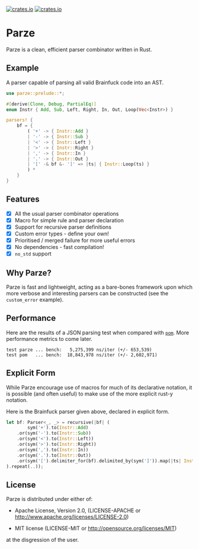 [![crates.io](https://img.shields.io/crates/v/parze.svg)](https://crates.io/crates/parze)
[![crates.io](https://docs.rs/parze/badge.svg)](https://docs.rs/parze)

# Parze

Parze is a clean, efficient parser combinator written in Rust.

## Example

A parser capable of parsing all valid Brainfuck code into an AST.

```rust
use parze::prelude::*;

#[derive(Clone, Debug, PartialEq)]
enum Instr { Add, Sub, Left, Right, In, Out, Loop(Vec<Instr>) }

parsers! {
    bf = {
        ( '+' -> { Instr::Add }
        | '-' -> { Instr::Sub }
        | '<' -> { Instr::Left }
        | '>' -> { Instr::Right }
        | ',' -> { Instr::In }
        | '.' -> { Instr::Out }
        | '[' -& bf &- ']' => |ts| { Instr::Loop(ts) }
        ) *
    }
}
```

## Features

- [x] All the usual parser combinator operations
- [x] Macro for simple rule and parser declaration
- [x] Support for recursive parser definitions
- [x] Custom error types - define your own!
- [x] Prioritised / merged failure for more useful errors
- [x] No dependencies - fast compilation!
- [x] `no_std` support

## Why Parze?

Parze is fast and lightweight, acting as a bare-bones framework upon which more verbose and interesting parsers can be constructed (see the `custom_error` example).

## Performance

Here are the results of a JSON parsing test when compared with [`pom`](https://github.com/J-F-Liu/pom). More performance metrics to come later.

```
test parze ... bench:   5,275,399 ns/iter (+/- 653,539)
test pom   ... bench:  18,843,978 ns/iter (+/- 2,602,971)
```

## Explicit Form

While Parze encourage use of macros for much of its declarative notation, it is possible (and often useful) to make use of the more explicit rust-y notation.

Here is the Brainfuck parser given above, declared in explicit form.

```rust
let bf: Parser<_, _> = recursive(|bf| (
        sym('+').to(Instr::Add)
    .or(sym('-').to(Instr::Sub))
    .or(sym('<').to(Instr::Left))
    .or(sym('>').to(Instr::Right))
    .or(sym(',').to(Instr::In))
    .or(sym('.').to(Instr::Out))
    .or(sym('[').delimiter_for(bf).delimited_by(sym(']')).map(|ts| Instr::Loop(ts)))
).repeat(..));
```

## License

Parze is distributed under either of:

- Apache License, Version 2.0, (LICENSE-APACHE or http://www.apache.org/licenses/LICENSE-2.0)

- MIT license (LICENSE-MIT or http://opensource.org/licenses/MIT)

at the disgression of the user.
